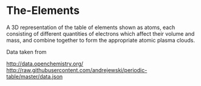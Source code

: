 # The-Elements
A 3D representation of the table of elements shown as atoms, each consisting of different quantities of electrons which affect their volume and mass, and combine together to form the appropriate atomic plasma clouds.


Data taken from 

http://data.openchemistry.org/
http://raw.githubusercontent.com/andrejewski/periodic-table/master/data.json
